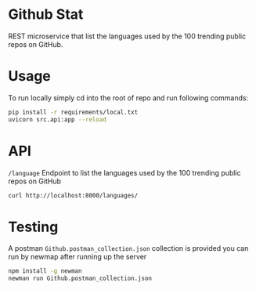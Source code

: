 Github Stat
===========

REST microservice that list the languages used by the 100 trending public repos on GitHub.

Usage
=====

To run locally simply cd into the root of repo and run following commands:

```bash
pip install -r requirements/local.txt
uvicorn src.api:app --reload
```

API
===

`/language`
Endpoint to list the languages used by the 100 trending public repos on GitHub

```bash
curl http://localhost:8000/languages/
```

Testing
=======
A postman `Github.postman_collection.json` collection is provided you can run by newmap after running  up the server

```bash
npm install -g newman
newman run Github.postman_collection.json
```